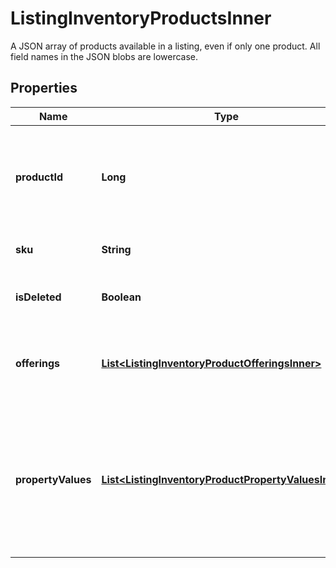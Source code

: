 

# ListingInventoryProductsInner

A JSON array of products available in a listing, even if only one product. All field names in the JSON blobs are lowercase.

## Properties

| Name | Type | Description | Notes |
|------------ | ------------- | ------------- | -------------|
|**productId** | **Long** | The numeric ID for a specific [product](/documentation/reference#tag/ShopListing-Product) purchased from a listing. |  [optional] |
|**sku** | **String** | The SKU string for the product |  [optional] |
|**isDeleted** | **Boolean** | When true, someone deleted this product. |  [optional] |
|**offerings** | [**List&lt;ListingInventoryProductOfferingsInner&gt;**](ListingInventoryProductOfferingsInner.md) | A list of product offering entries for this product. |  [optional] |
|**propertyValues** | [**List&lt;ListingInventoryProductPropertyValuesInner&gt;**](ListingInventoryProductPropertyValuesInner.md) | A list of property value entries for this product. Note: parenthesis characters (&#x60;(&#x60; and &#x60;)&#x60;) are not allowed. |  [optional] |



